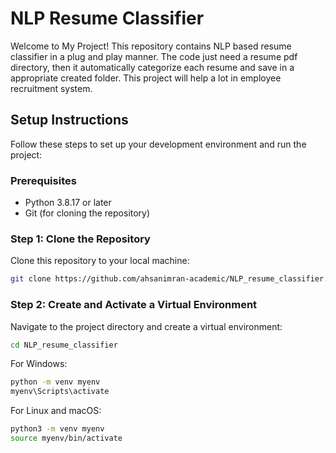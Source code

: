 # NLP Resume Classifier
Welcome to My Project! This repository contains NLP based resume classifier in a plug and play manner. The code just need a resume pdf directory, then it automatically categorize each resume and save in a appropriate created folder. This project will help a lot in employee recruitment system.

## Setup Instructions

Follow these steps to set up your development environment and run the project:

### Prerequisites

- Python 3.8.17 or later
- Git (for cloning the repository)

### Step 1: Clone the Repository

Clone this repository to your local machine:

```bash
git clone https://github.com/ahsanimran-academic/NLP_resume_classifier.git
```
### Step 2: Create and Activate a Virtual Environment
Navigate to the project directory and create a virtual environment:

```bash
cd NLP_resume_classifier
```
For Windows:
```bash
python -m venv myenv
myenv\Scripts\activate
```
For Linux and macOS:
```bash
python3 -m venv myenv
source myenv/bin/activate
```
